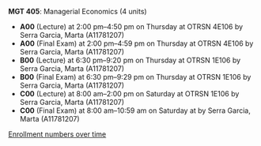 **MGT 405**: Managerial Economics (4 units)

- **A00** (Lecture) at 2:00 pm–4:50 pm on Thursday at OTRSN 4E106 by Serra Garcia, Marta (A11781207)
- **A00** (Final Exam) at 2:00 pm–4:59 pm on Thursday at OTRSN 4E106 by Serra Garcia, Marta (A11781207)
- **B00** (Lecture) at 6:30 pm–9:20 pm on Thursday at OTRSN 1E106 by Serra Garcia, Marta (A11781207)
- **B00** (Final Exam) at 6:30 pm–9:29 pm on Thursday at OTRSN 1E106 by Serra Garcia, Marta (A11781207)
- **C00** (Lecture) at 8:00 am–2:00 pm on Saturday at OTRSN 1E106 by Serra Garcia, Marta (A11781207)
- **C00** (Final Exam) at 8:00 am–10:59 am on Saturday at   by Serra Garcia, Marta (A11781207)

[Enrollment numbers over time](./MGT405.tsv)
